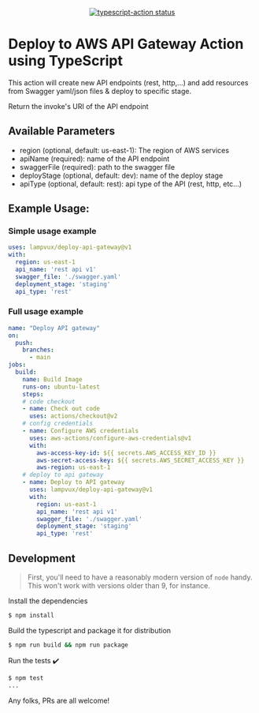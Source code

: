 <p align="center">
  <a href="https://github.com/actions/typescript-action/actions"><img alt="typescript-action status" src="https://github.com/lampvux/deploy-api-gateway/workflows/codeql-analysis/badge.svg"></a>
</p>

# Deploy to AWS API Gateway Action using TypeScript

This action will create new API endpoints (rest, http,...) and add resources from Swagger yaml/json files & deploy to specific stage.

Return the invoke's URI of the API endpoint

## Available Parameters

- region (optional, default: us-east-1): The region of AWS services 
- apiName (required): name of the API endpoint
- swaggerFile (required): path to the swagger file
- deployStage (optional, default: dev): name of the deploy stage
- apiType (optional, default: rest): api type of the API (rest, http, etc...)


## Example Usage:

### Simple usage example

```yaml
uses: lampvux/deploy-api-gateway@v1
with:
  region: us-east-1
  api_name: 'rest api v1'
  swagger_file: './swagger.yaml'
  deployment_stage: 'staging'
  api_type: 'rest'
```

### Full usage example

```yaml
name: "Deploy API gateway"
on:
  push:
    branches:
      - main  
jobs:  
  build:    
    name: Build Image
    runs-on: ubuntu-latest   
    steps:
    # code checkout
    - name: Check out code
      uses: actions/checkout@v2    
    # config credentials
    - name: Configure AWS credentials
      uses: aws-actions/configure-aws-credentials@v1
      with:
        aws-access-key-id: ${{ secrets.AWS_ACCESS_KEY_ID }}
        aws-secret-access-key: ${{ secrets.AWS_SECRET_ACCESS_KEY }}
        aws-region: us-east-1          
    # deploy to api gateway
    - name: Deploy to API gateway   
      uses: lampvux/deploy-api-gateway@v1
      with:
        region: us-east-1
        api_name: 'rest api v1'
        swagger_file: './swagger.yaml'
        deployment_stage: 'staging'
        api_type: 'rest'
```



## Development

> First, you'll need to have a reasonably modern version of `node` handy. This won't work with versions older than 9, for instance.

Install the dependencies  
```bash
$ npm install
```

Build the typescript and package it for distribution
```bash
$ npm run build && npm run package
```

Run the tests :heavy_check_mark:  
```bash
$ npm test
...
```

Any folks, PRs are all welcome!
